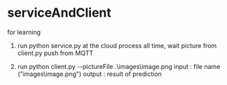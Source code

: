 # serviceAndClient
for learning


1. run python service.py at the cloud
     process all time, wait picture from client.py push from MQTT

2. run python client.py --pictureFile .\images\image.png
     input : file name ("images\image.png")
     output : result of prediction
